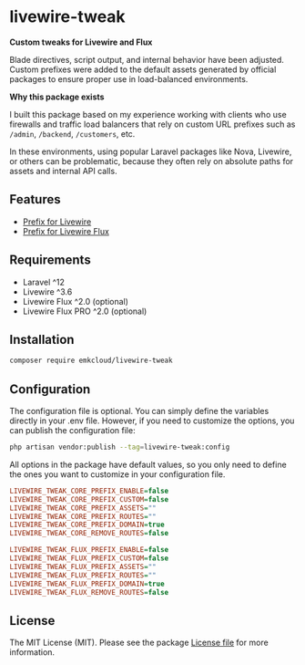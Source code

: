 # livewire-tweak

**Custom tweaks for Livewire and Flux**  

Blade directives, script output, and internal behavior have been adjusted. Custom prefixes were added to the default assets generated by official packages to ensure proper use in load-balanced environments.

**Why this package exists**

I built this package based on my experience working with clients who use firewalls and traffic load balancers that rely on custom URL prefixes such as `/admin`, `/backend`, `/customers`, etc. 

In these environments, using popular Laravel packages like Nova, Livewire, or others can be problematic, because they often rely on absolute paths for assets and internal API calls.  

## Features

- [Prefix for Livewire](docs/contents/core-prefix.md)
- [Prefix for Livewire Flux](docs/contents/flux-prefix.md)

## Requirements

- Laravel ^12
- Livewire ^3.6
- Livewire Flux ^2.0 (optional)
- Livewire Flux PRO ^2.0 (optional)

## Installation

```bash
composer require emkcloud/livewire-tweak
```

## Configuration

The configuration file is optional. You can simply define the variables directly in your .env file. However, if you need to customize the options, you can publish the configuration file:

```bash
php artisan vendor:publish --tag=livewire-tweak:config
```

All options in the package have default values, so you only need to define the ones you want to customize in your configuration file.

```ini
LIVEWIRE_TWEAK_CORE_PREFIX_ENABLE=false
LIVEWIRE_TWEAK_CORE_PREFIX_CUSTOM=false
LIVEWIRE_TWEAK_CORE_PREFIX_ASSETS=""
LIVEWIRE_TWEAK_CORE_PREFIX_ROUTES=""
LIVEWIRE_TWEAK_CORE_PREFIX_DOMAIN=true
LIVEWIRE_TWEAK_CORE_REMOVE_ROUTES=false
```

```ini
LIVEWIRE_TWEAK_FLUX_PREFIX_ENABLE=false
LIVEWIRE_TWEAK_FLUX_PREFIX_CUSTOM=false
LIVEWIRE_TWEAK_FLUX_PREFIX_ASSETS=""
LIVEWIRE_TWEAK_FLUX_PREFIX_ROUTES=""
LIVEWIRE_TWEAK_FLUX_PREFIX_DOMAIN=true
LIVEWIRE_TWEAK_FLUX_REMOVE_ROUTES=false
```

## License

The MIT License (MIT). Please see the package [License file](LICENSE) for more information.